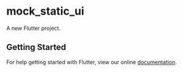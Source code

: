 # mock_static_ui

A new Flutter project.

## Getting Started

For help getting started with Flutter, view our online
[documentation](https://flutter.io/).
